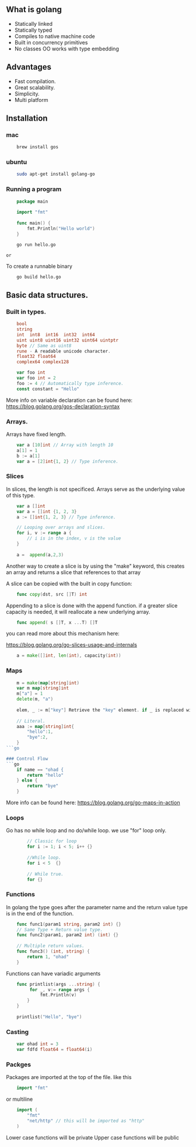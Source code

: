 ## What is golang


- Statically linked
- Statically typed
- Compiles to native machine code
- Built in concurrency primitives 
- No classes OO works with type embedding

## Advantages
- Fast compilation.
- Great scalability.
- Simplicity.
- Multi platform


## Installation
### mac
```bash
    brew install gos
```
### ubuntu
```bash
    sudo apt-get install golang-go
```

### Running a program
```go
    package main
    
    import "fmt"
    
    func main() {
        fmt.Println("Hello world")
    }
```
<!-- -->
```bash
    go run hello.go
```
    or 
To create a runnable binary
```bash
    go build hello.go
```
    
## Basic data structures.

### Built in types.
```go
    bool
    string
    int  int8  int16  int32  int64
    uint uint8 uint16 uint32 uint64 uintptr
    byte // Same as uint8
    rune - A readable unicode character.
    float32 float64
    complex64 complex128
```
<!-- -->
```go
    var foo int
    var foo int = 2
    foo := 4 // Automatically type inference.
    const constant = "Hello"
```
More info on variable declaration can be found here:
    https://blog.golang.org/gos-declaration-syntax
    
    
    
### Arrays.

Arrays have fixed length.
```go
    var a [10]int // Array with length 10
    a[1] = 1 
    b := a[1]    
    var a = [2]int{1, 2} // Type inference.
```

### Slices

In slices, the length is not specificed. Arrays serve as the underlying value of this type.
```go
    var a []int                              
    var a = []int {1, 2, 3}           
    a := []int{1, 2, 3} // Type inference.

    // Looping over arrays and slices.
    for i, v := range a {
        // i is in the index, v is the value
    }
    
    a =  append(a,2,3)
```
Another way to create a slice is by using the "make" keyword, this creates an array and returns a slice that references to that array

A slice can be copied with the built in copy function:
```go
    func copy(dst, src []T) int
```
Appending to a slice is done with the append function. if a greater slice capacity is needed, it will reallocate a new underlying array.
```go
    func append( s []T, x ...T) []T
```

you can read more about this mechanism here:

https://blog.golang.org/go-slices-usage-and-internals
```go
    a = make([]int, len(int), capacity(int))
```

### Maps
```go
    m = make(map[string]int)
    var m map[string]int
    m["a"] = 1
    delete(m, "a")
    
    elem, _ := m["key"] Retrieve the "key" element. if _ is replaced with a val, it will return a boolean is the key exists.
    
    // Literal.
    aaa := map[string]int{
        "hello":1,
        "bye":2,
    }
```go

### Control Flow
```go
    if name == "ohad {
        return "hello"
    } else {
        return "bye"
    }
```
More info can be found here:
https://blog.golang.org/go-maps-in-action


### Loops
Go has no while loop and no do/while loop. we use "for" loop only.
```go
        // Classic for loop
        for i := 1; i < 5; i++ {}
        
        //While loop.
        for i < 5  {}
        
        // While true.
        for {}
```
### Functions

In golang the type goes after the parameter name and the return value type is in the end of the function.
```go
    func func1(param1 string, param2 int) {}
    // Same Type + Return value type.
    func func2(param1, param2 int) (int) {}
    
    // Multiple return values.
    func func3() (int, string) {
        return 1, "ohad"
    }
```
Functions can have variadic arguments
```go
    func printlist(args ...string) {
         for _, v:= range args {
             fmt.Println(v)
        }
    }
    
    printlist("Hello", "bye")
```

### Casting
```go
    var ohad int = 3
    var fdfd float64 = float64(i)
```
### Packges

Packages are imported at the top of the file.
like this
```go
    import "fmt"
```
or multiline
```go
    import (
        "fmt"
        "net/http" // this will be imported as "http"
    )
```
Lower case functions will be private
Upper case functions will be public 

